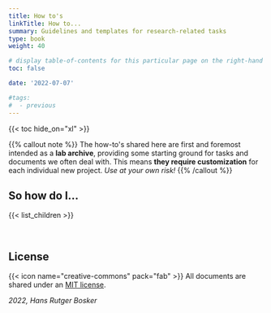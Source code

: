 ```yaml
---
title: How to's
linkTitle: How to...
summary: Guidelines and templates for research-related tasks
type: book
weight: 40

# display table-of-contents for this particular page on the right-hand side?
toc: false

date: '2022-07-07'

#tags:
#  - previous
---
```


<!-- {{< figure src="featured.jpg" >}} -->

{{< toc hide_on="xl" >}}

{{% callout note %}}
The how-to's shared here are first and foremost intended as a **lab archive**, providing some starting ground for tasks and documents we often deal with. This means **they require customization** for each individual new project. *Use at your own risk!*
{{% /callout %}}

## So how do I...

{{< list_children >}}

<br />

## License

{{< icon name="creative-commons" pack="fab" >}} All documents are shared under an [MIT license](https://en.wikipedia.org/wiki/MIT_License#License_terms).

*2022, Hans Rutger Bosker*
